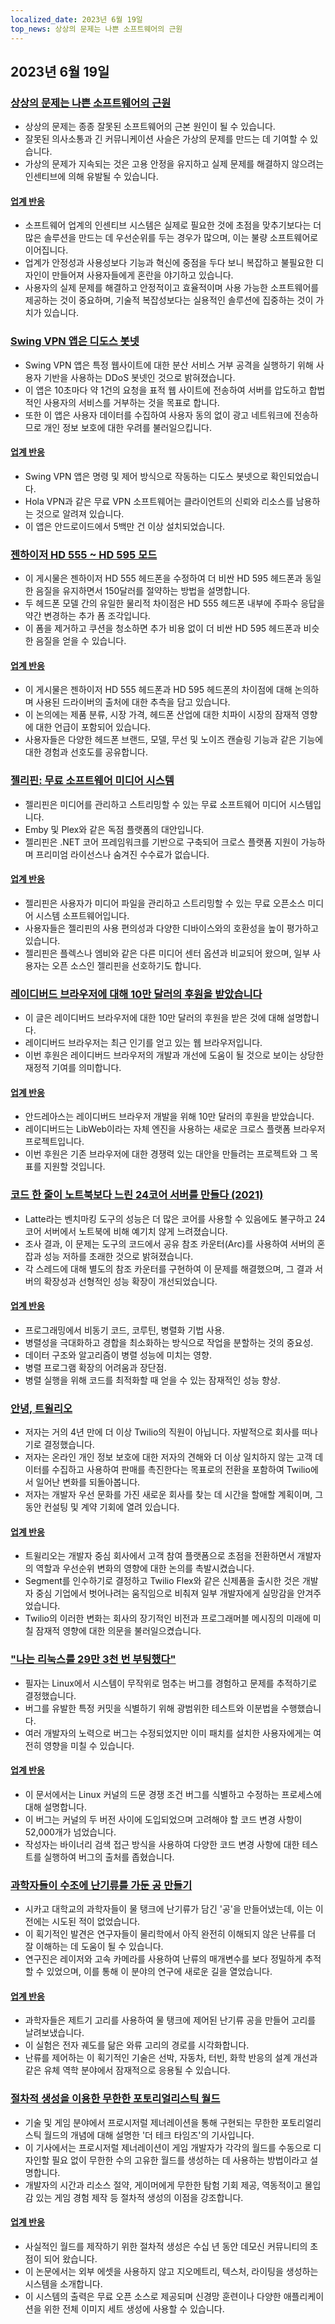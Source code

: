 ```yaml
---
localized_date: 2023년 6월 19일
top_news: 상상의 문제는 나쁜 소프트웨어의 근원
---
```


## 2023년 6월 19일

### [상상의 문제는 나쁜 소프트웨어의 근원](https://cerebralab.com/Imaginary_Problems_Are_the_Root_of_Bad_Software)

- 상상의 문제는 종종 잘못된 소프트웨어의 근본 원인이 될 수 있습니다.
- 잘못된 의사소통과 긴 커뮤니케이션 사슬은 가상의 문제를 만드는 데 기여할 수 있습니다.
- 가상의 문제가 지속되는 것은 고용 안정을 유지하고 실제 문제를 해결하지 않으려는 인센티브에 의해 유발될 수 있습니다.

#### [업계 반응](http://news.ycombinator.com/item?id=36380711)

- 소프트웨어 업계의 인센티브 시스템은 실제로 필요한 것에 초점을 맞추기보다는 더 많은 솔루션을 만드는 데 우선순위를 두는 경우가 많으며, 이는 불량 소프트웨어로 이어집니다.
- 업계가 안정성과 사용성보다 기능과 혁신에 중점을 두다 보니 복잡하고 불필요한 디자인이 만들어져 사용자들에게 혼란을 야기하고 있습니다.
- 사용자의 실제 문제를 해결하고 안정적이고 효율적이며 사용 가능한 소프트웨어를 제공하는 것이 중요하며, 기술적 복잡성보다는 실용적인 솔루션에 집중하는 것이 가치가 있습니다.

### [Swing VPN 앱은 디도스 봇넷](https://lecromee.github.io/posts/swing_vpn_ddosing_sites/)

- Swing VPN 앱은 특정 웹사이트에 대한 분산 서비스 거부 공격을 실행하기 위해 사용자 기반을 사용하는 DDoS 봇넷인 것으로 밝혀졌습니다.
- 이 앱은 10초마다 약 1건의 요청을 표적 웹 사이트에 전송하여 서버를 압도하고 합법적인 사용자의 서비스를 거부하는 것을 목표로 합니다.
- 또한 이 앱은 사용자 데이터를 수집하여 사용자 동의 없이 광고 네트워크에 전송하므로 개인 정보 보호에 대한 우려를 불러일으킵니다.

#### [업계 반응](http://news.ycombinator.com/item?id=36382700)

- Swing VPN 앱은 명령 및 제어 방식으로 작동하는 디도스 봇넷으로 확인되었습니다.
- Hola VPN과 같은 무료 VPN 소프트웨어는 클라이언트의 신뢰와 리소스를 남용하는 것으로 알려져 있습니다.
- 이 앱은 안드로이드에서 5백만 건 이상 설치되었습니다.

### [젠하이저 HD 555 ~ HD 595 모드](http://mikebeauchamp.com/misc/sennheiser-hd-555-to-hd-595-mod/)

- 이 게시물은 젠하이저 HD 555 헤드폰을 수정하여 더 비싼 HD 595 헤드폰과 동일한 음질을 유지하면서 150달러를 절약하는 방법을 설명합니다.
- 두 헤드폰 모델 간의 유일한 물리적 차이점은 HD 555 헤드폰 내부에 주파수 응답을 약간 변경하는 추가 폼 조각입니다.
- 이 폼을 제거하고 쿠션을 청소하면 추가 비용 없이 더 비싼 HD 595 헤드폰과 비슷한 음질을 얻을 수 있습니다.

#### [업계 반응](http://news.ycombinator.com/item?id=36377875)

- 이 게시물은 젠하이저 HD 555 헤드폰과 HD 595 헤드폰의 차이점에 대해 논의하며 사용된 드라이버의 출처에 대한 추측을 담고 있습니다.
- 이 논의에는 제품 분류, 시장 가격, 헤드폰 산업에 대한 치파이 시장의 잠재적 영향에 대한 언급이 포함되어 있습니다.
- 사용자들은 다양한 헤드폰 브랜드, 모델, 무선 및 노이즈 캔슬링 기능과 같은 기능에 대한 경험과 선호도를 공유합니다.

### [젤리핀: 무료 소프트웨어 미디어 시스템](https://github.com/jellyfin/jellyfin)

- 젤리핀은 미디어를 관리하고 스트리밍할 수 있는 무료 소프트웨어 미디어 시스템입니다.
- Emby 및 Plex와 같은 독점 플랫폼의 대안입니다.
- 젤리핀은 .NET 코어 프레임워크를 기반으로 구축되어 크로스 플랫폼 지원이 가능하며 프리미엄 라이선스나 숨겨진 수수료가 없습니다.

#### [업계 반응](http://news.ycombinator.com/item?id=36378689)

- 젤리핀은 사용자가 미디어 파일을 관리하고 스트리밍할 수 있는 무료 오픈소스 미디어 시스템 소프트웨어입니다.
- 사용자들은 젤리핀의 사용 편의성과 다양한 디바이스와의 호환성을 높이 평가하고 있습니다.
- 젤리핀은 플렉스나 엠비와 같은 다른 미디어 센터 옵션과 비교되어 왔으며, 일부 사용자는 오픈 소스인 젤리핀을 선호하기도 합니다.

### [레이디버드 브라우저에 대해 10만 달러의 후원을 받았습니다](https://twitter.com/awesomekling/status/1670298370550779905)

- 이 글은 레이디버드 브라우저에 대한 10만 달러의 후원을 받은 것에 대해 설명합니다.
- 레이디버드 브라우저는 최근 인기를 얻고 있는 웹 브라우저입니다.
- 이번 후원은 레이디버드 브라우저의 개발과 개선에 도움이 될 것으로 보이는 상당한 재정적 기여를 의미합니다.

#### [업계 반응](http://news.ycombinator.com/item?id=36377805)

- 안드레아스는 레이디버드 브라우저 개발을 위해 10만 달러의 후원을 받았습니다.
- 레이디버드는 LibWeb이라는 자체 엔진을 사용하는 새로운 크로스 플랫폼 브라우저 프로젝트입니다.
- 이번 후원은 기존 브라우저에 대한 경쟁력 있는 대안을 만들려는 프로젝트와 그 목표를 지원할 것입니다.

### [코드 한 줄이 노트북보다 느린 24코어 서버를 만들다 (2021)](https://pkolaczk.github.io/server-slower-than-a-laptop/)

- Latte라는 벤치마킹 도구의 성능은 더 많은 코어를 사용할 수 있음에도 불구하고 24코어 서버에서 노트북에 비해 예기치 않게 느려졌습니다.
- 조사 결과, 이 문제는 도구의 코드에서 공유 참조 카운터(Arc)를 사용하여 서버의 혼잡과 성능 저하를 초래한 것으로 밝혀졌습니다.
- 각 스레드에 대해 별도의 참조 카운터를 구현하여 이 문제를 해결했으며, 그 결과 서버의 확장성과 선형적인 성능 확장이 개선되었습니다.

#### [업계 반응](http://news.ycombinator.com/item?id=36376669)

- 프로그래밍에서 비동기 코드, 코루틴, 병렬화 기법 사용.
- 병렬성을 극대화하고 경합을 최소화하는 방식으로 작업을 분할하는 것의 중요성.
- 데이터 구조와 알고리즘이 병렬 성능에 미치는 영향.
- 병렬 프로그램 확장의 어려움과 장단점.
- 병렬 실행을 위해 코드를 최적화할 때 얻을 수 있는 잠재적인 성능 향상.

### [안녕, 트윌리오](https://blog.miguelgrinberg.com/post/goodbye-twilio)

- 저자는 거의 4년 만에 더 이상 Twilio의 직원이 아닙니다. 자발적으로 회사를 떠나기로 결정했습니다.
- 저자는 온라인 개인 정보 보호에 대한 저자의 견해와 더 이상 일치하지 않는 고객 데이터를 수집하고 사용하여 판매를 촉진한다는 목표로의 전환을 포함하여 Twilio에서 일어난 변화를 되돌아봅니다.
- 저자는 개발자 우선 문화를 가진 새로운 회사를 찾는 데 시간을 할애할 계획이며, 그 동안 컨설팅 및 계약 기회에 열려 있습니다.

#### [업계 반응](http://news.ycombinator.com/item?id=36382361)

- 트윌리오는 개발자 중심 회사에서 고객 참여 플랫폼으로 초점을 전환하면서 개발자의 역할과 우선순위 변화의 영향에 대한 논의를 촉발시켰습니다.
- Segment를 인수하기로 결정하고 Twilio Flex와 같은 신제품을 출시한 것은 개발자 중심 기업에서 벗어나려는 움직임으로 비춰져 일부 개발자에게 실망감을 안겨주었습니다.
- Twilio의 이러한 변화는 회사의 장기적인 비전과 프로그래머블 메시징의 미래에 미칠 잠재적 영향에 대한 의문을 불러일으켰습니다.

### ["나는 리눅스를 29만 3천 번 부팅했다"](https://rwmj.wordpress.com/2023/06/18/follow-up-to-i-booted-linux-292612-times/)

- 필자는 Linux에서 시스템이 무작위로 멈추는 버그를 경험하고 문제를 추적하기로 결정했습니다.
- 버그를 유발한 특정 커밋을 식별하기 위해 광범위한 테스트와 이분법을 수행했습니다.
- 여러 개발자의 노력으로 버그는 수정되었지만 이미 패치를 설치한 사용자에게는 여전히 영향을 미칠 수 있습니다.

#### [업계 반응](http://news.ycombinator.com/item?id=36379615)

- 이 문서에서는 Linux 커널의 드문 경쟁 조건 버그를 식별하고 수정하는 프로세스에 대해 설명합니다.
- 이 버그는 커널의 두 버전 사이에 도입되었으며 고려해야 할 코드 변경 사항이 52,000개가 넘었습니다.
- 작성자는 바이너리 검색 접근 방식을 사용하여 다양한 코드 변경 사항에 대한 테스트를 실행하여 버그의 출처를 좁혔습니다.

### [과학자들이 수조에 난기류를 가둔 공 만들기](https://news.uchicago.edu/story/tempest-teacup-uchicago-physicists-make-breakthrough-creating-turbulence)

- 시카고 대학교의 과학자들이 물 탱크에 난기류가 담긴 '공'을 만들어냈는데, 이는 이전에는 시도된 적이 없었습니다.
- 이 획기적인 발견은 연구자들이 물리학에서 아직 완전히 이해되지 않은 난류를 더 잘 이해하는 데 도움이 될 수 있습니다.
- 연구진은 레이저와 고속 카메라를 사용하여 난류의 매개변수를 보다 정밀하게 추적할 수 있었으며, 이를 통해 이 분야의 연구에 새로운 길을 열었습니다.

#### [업계 반응](http://news.ycombinator.com/item?id=36376875)

- 과학자들은 제트기 고리를 사용하여 물 탱크에 제어된 난기류 공을 만들어 고리를 날려보냈습니다.
- 이 실험은 전자 궤도를 닮은 와류 고리의 경로를 시각화합니다.
- 난류를 제어하는 이 획기적인 기술은 선박, 자동차, 터빈, 화학 반응의 설계 개선과 같은 유체 역학 분야에서 잠재적으로 응용될 수 있습니다.

### [절차적 생성을 이용한 무한한 포토리얼리스틱 월드](https://arxiv.org/abs/2306.09310)

- 기술 및 게임 분야에서 프로시저럴 제너레이션을 통해 구현되는 무한한 포토리얼리스틱 월드의 개념에 대해 설명한 '더 테크 타임즈'의 기사입니다.
- 이 기사에서는 프로시저럴 제너레이션이 게임 개발자가 각각의 월드를 수동으로 디자인할 필요 없이 무한한 수의 고유한 월드를 생성하는 데 사용하는 방법이라고 설명합니다.
- 개발자의 시간과 리소스 절약, 게이머에게 무한한 탐험 기회 제공, 역동적이고 몰입감 있는 게임 경험 제작 등 절차적 생성의 이점을 강조합니다.

#### [업계 반응](http://news.ycombinator.com/item?id=36376071)

- 사실적인 월드를 제작하기 위한 절차적 생성은 수십 년 동안 데모신 커뮤니티의 초점이 되어 왔습니다.
- 이 논문에서는 외부 에셋을 사용하지 않고 지오메트리, 텍스처, 라이팅을 생성하는 시스템을 소개합니다.
- 이 시스템의 출력은 무료 오픈 소스로 제공되며 신경망 훈련이나 다양한 애플리케이션을 위한 전체 이미지 세트 생성에 사용할 수 있습니다.
